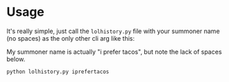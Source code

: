 # Usage

It's really simple, just call the `lolhistory.py` file with your summoner name (no spaces) as the only other cli arg like this:


My summoner name is actually "i prefer tacos", but note the lack of spaces below.

```
python lolhistory.py iprefertacos
```
